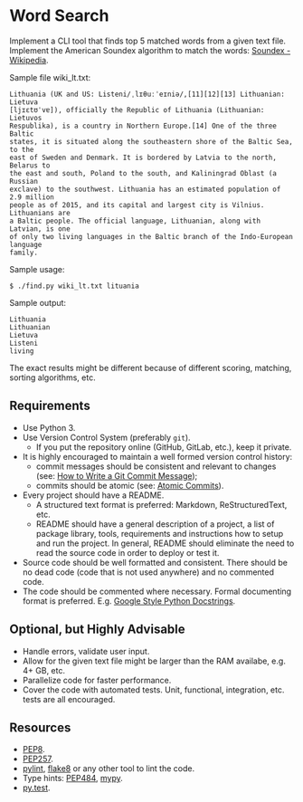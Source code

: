 # Word Search

Implement a CLI tool that finds top 5 matched words from a given text file.
Implement the American Soundex algorithm to match the words:
[Soundex - Wikipedia][wiki].

Sample file wiki_lt.txt:

    Lithuania (UK and US: Listeni/ˌlɪθuːˈeɪniə/,[11][12][13] Lithuanian: Lietuva
    [ljɪɛtʊˈvɐ]), officially the Republic of Lithuania (Lithuanian: Lietuvos
    Respublika), is a country in Northern Europe.[14] One of the three Baltic
    states, it is situated along the southeastern shore of the Baltic Sea, to the
    east of Sweden and Denmark. It is bordered by Latvia to the north, Belarus to
    the east and south, Poland to the south, and Kaliningrad Oblast (a Russian
    exclave) to the southwest. Lithuania has an estimated population of 2.9 million
    people as of 2015, and its capital and largest city is Vilnius. Lithuanians are
    a Baltic people. The official language, Lithuanian, along with Latvian, is one
    of only two living languages in the Baltic branch of the Indo-European language
    family.

Sample usage:

    $ ./find.py wiki_lt.txt lituania

Sample output:

    Lithuania
    Lithuanian
    Lietuva
    Listeni
    living

The exact results might be different because of different scoring, matching,
sorting algorithms, etc.

## Requirements

* Use Python 3.
* Use Version Control System (preferably `git`).
    * If you put the repository online (GitHub, GitLab, etc.), keep it private.
* It is highly encouraged to maintain a well formed version control history:
    * commit messages should be consistent and relevant to changes
      (see: [How to Write a Git Commit Message][commit_msg]);
    * commits should be atomic (see: [Atomic Commits][commit_atomic]).
* Every project should have a README.
    * A structured text format is preferred: Markdown, ReStructuredText, etc.
    * README should have a general description of a project, a list of package
      library, tools, requirements and instructions how to setup and run the 
      project. In general, README should eliminate the need to read the source 
      code in order to deploy or test it.
* Source code should be well formatted and consistent. There should be no dead
  code (code that is not used anywhere) and no commented code.
* The code should be commented where necessary. Formal documenting format
  is preferred. E.g. [Google Style Python Docstrings][google_docstrings].

## Optional, but Highly Advisable

* Handle errors, validate user input.
* Allow for the given text file might be larger than the RAM availabe,
  e.g. 4+ GB, etc.
* Parallelize code for faster performance.
* Cover the code with automated tests. Unit, functional, integration, etc.
  tests are all encouraged.

## Resources

* [PEP8](http://pep8.org/).
* [PEP257](https://www.python.org/dev/peps/pep-0257/).
* [pylint](https://www.pylint.org/),
  [flake8](http://flake8.pycqa.org/en/latest/) or any other tool to lint the code.
* Type hints: [PEP484](https://www.python.org/dev/peps/pep-0484/),
  [mypy](http://www.mypy-lang.org/).
* [py.test](https://docs.pytest.org/en/latest/).

[wiki]: <https://en.wikipedia.org/wiki/Soundex>
[commit_msg]: <http://chris.beams.io/posts/git-commit/>
[commit_atomic]: <http://www.freshconsulting.com/atomic-commits/>
[google_docstrings]: <http://sphinxcontrib-napoleon.readthedocs.io/en/latest/example_google.html>